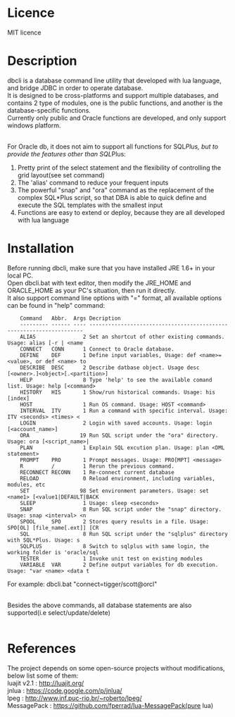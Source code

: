 Licence
============
MIT licence

Description
=============

dbcli is a database command line utility that developed with lua language, and bridge JDBC in order to operate database.<br> 
It is designed to be cross-platforms and support multiple databases, and contains 2 type of modules, one is the public functions, and another is the database-specific functions.<br>
Currently only public and Oracle functions are developed, and only support windows platform.<br><br>

For Oracle db, it does not aim to support all functions for SQL*Plus, but to provide the features other than SQL*Plus:<br>
1) Pretty print of the select statement and the flexibility of controlling the grid layout(see set command)<br>
2) The 'alias' command to reduce your frequent inputs<br>
3) The powerful "snap" and "ora" command as the replacement of the complex SQL*Plus script, so that DBA is able to quick define and execute the SQL templates with the smallest input<br>
4) Functions are easy to extend or deploy, because they are all developed with lua language<br>



Installation
============
Before running dbcli, make sure that you have installed JRE 1.6+ in your local PC.<br>
Open dbcli.bat with text editor, then modify the JRE_HOME and ORACLE_HOME as your PC's situation, then run it directly.<br>
It also support command line options with "<command>=<args>" format, all available options can be found in "help" command:<br>


        Command   Abbr.  Args Decription
        --------- ------ ---- --------------------------------------------------------------------
        ALIAS               2 Set an shortcut of other existing commands. Usage: alias [-r | <name
        CONNECT   CONN      1 Connect to Oracle database.
        DEFINE    DEF       1 Define input variables, Usage: def <name>=<value>, or def <name> to
        DESCRIBE  DESC      2 Describe datbase object. Usage desc [<owner>.]<object>[.<partition>]
        HELP                8 Type 'help' to see the available comand list. Usage: help [<command>
        HISTORY   HIS       1 Show/run historical commands. Usage: his [index]
        HOST                1 Run OS command. Usage: HOST <command>
        INTERVAL  ITV       1 Run a command with specific interval. Usage: ITV <seconds> <times> <
        LOGIN               2 Login with saved accounts. Usage: login [<account_name>]
        ORA                19 Run SQL script under the "ora" directory. Usage: ora [<script_name>|
        PLAN                1 Explain SQL excution plan. Usage: plan <DML statement>
        PROMPT    PRO       1 Prompt messages. Usage: PRO[MPT] <message>
        R         /         1 Rerun the previous command.
        RECONNECT RECONN    1 Re-connect current database
        RELOAD              0 Reload environment, including variables, modules, etc
        SET                98 Set environment parameters. Usage: set <name1> [<value1|DEFAULT|BACK
        SLEEP               1 Usage: sleep <seconds>
        SNAP                8 Run SQL script under the "snap" directory. Usage: snap <interval> <n
        SPOOL     SPO       2 Stores query results in a file. Usage: SPO[OL] [file_name[.ext]] [CR
        SQL                 8 Run SQL script under the "sqlplus" directory with SQL*Plus. Usage: s
        SQLPLUS             8 Switch to sqlplus with same login, the working folder is 'oracle/sql
        TESTER              1 Invoke unit test on existing modules
        VARIABLE  VAR       2 Define output variables for db execution. Usage: "var <name> <data t


For example: dbcli.bat "connect=tigger/scott@orcl"<br><br>

Besides the above commands, all database statements are also supported(i.e select/update/delete)<br><br>


References
============
The project depends on some open-source projects without modifications, below list some of them:<br>
luajit v2.1 : http://luajit.org/<br>
jnlua       : https://code.google.com/p/jnlua/<br>
lpeg        : http://www.inf.puc-rio.br/~roberto/lpeg/<br>
MessagePack : https://github.com/fperrad/lua-MessagePack(pure lua)<br>




